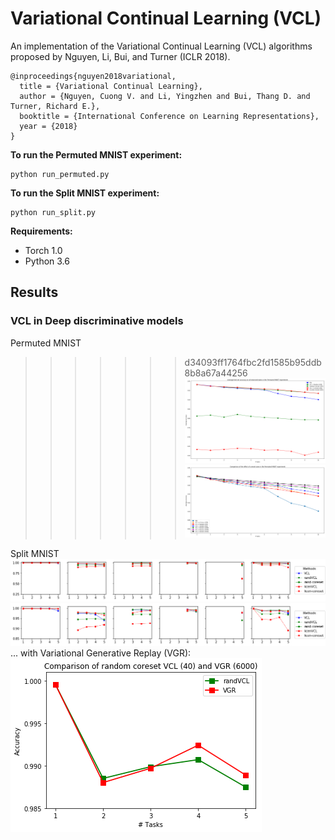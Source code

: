 # Variational Continual Learning (VCL)
An implementation of the Variational Continual Learning (VCL) algorithms proposed by Nguyen, Li, Bui, and Turner (ICLR 2018).

```
@inproceedings{nguyen2018variational,
  title = {Variational Continual Learning},
  author = {Nguyen, Cuong V. and Li, Yingzhen and Bui, Thang D. and Turner, Richard E.},
  booktitle = {International Conference on Learning Representations},
  year = {2018}
}
```
**To run the Permuted MNIST experiment:**

	python run_permuted.py

**To run the Split MNIST experiment:**

	python run_split.py
	
**Requirements:**
<ul> 
	<li> Torch 1.0 </li>
	<li> Python 3.6 </li>
</ul>

## Results
### VCL in Deep discriminative models


Permuted MNIST
>>>>>>> d34093ff1764fbc2fd1585b95ddb8b8a67a44256
![](/discriminative/misc/permuted_mnist_main.png)
![](/discriminative/misc/permuted_mnist_coreset_sizes.png)


Split MNIST
![](/discriminative/misc/split_mnist_main_part1.png)
![](/discriminative/misc/split_mnist_main_part2.png)
... with Variational Generative Replay (VGR):
![](/discriminative/misc/VGR.png)
